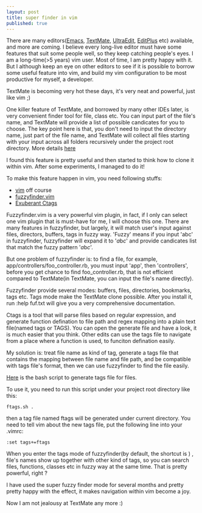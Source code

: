 ```yaml
---
layout: post
title: super finder in vim
published: true
---
```


There are many editors([Emacs][], [TextMate][], [UltraEdit][], [EditPlus][] etc)  available, and more are coming. I believe every long-live editor must have some features that suit some people well, so they keep catching people's eyes. I am a long-time(>5 years) vim user. Most of time, I am pretty happy with it. But I although keep an eye on other editors to see if it is possible to borrow some useful feature into vim, and build my vim configuration to be most productive for myself, a developer.

TextMate is becoming very hot these days, it's very neat and powerful, just like vim ;) 

One killer feature of TextMate, and borrowed by many other IDEs later, is very convenient finder tool for file, class etc. You can input part of the file's name, and TextMate will provide a list of possible candicates for you to choose. The key point here is that, you don't need to input the directory name, just part of the file name, and TextMate will collect all files starting with your input across all folders recursively under the project root directory. More details [here][TextMate Moving Between Files]

I found this feature is pretty useful and then started to think how to clone it within vim. After some experiments, I managed to do it! 

To make this feature happen in vim, you need following stuffs: 
  * [vim][] off course
  * [fuzzyfinder.vim][]
  * [Exuberant Ctags][]

Fuzzyfinder.vim is a very powerful vim plugin, in fact, if I only can select one vim plugin that is must-have for me, I will choose this one. There are many features in fuzzyfinder, but largely, it will match user's input against files, directors, buffers, tags in fuzzy way. 'Fuzzy' means if you input 'abc' in fuzzyfinder, fuzzyfinder will expand it to '*a*b*c*' and provide candicates list that match the fuzzy pattern '*a*b*c*'. 

But one problem of fuzzyfinder is: to find a file, for example, app/controllers/foo_controller.rb, you must input 'app', then 'controllers', before you get chance to find foo_controller.rb, that is not efficient compared to TextMate(in TextMate, you can input the file's name directly).

Fuzzyfinder provide several modes: buffers, files, directories, bookmarks, tags etc. Tags mode make the TextMate clone possible. After you install it, run :help fuf.txt will give you a very comprehensive documentation.

Ctags is a tool that will parse files based on regular expression, and generate function defination to file path and regex mapping into a plain text file(named tags or TAGS). You can open the generate file and have a look, it is much easier that you think.  Other edits can use the tags file to navigate from a place where a function is used, to funciton defination easily. 

My solution is: treat file name as kind of tag, generate a tags file that contains the mapping between file name and file path, and  be compatible with tags file's format, then we can use fuzzyfinder to find the file easily.

[Here][ftags.sh] is the bash script to generate tags file for files. 

To use it, you need to run this script under your project root directory like this:
  
    ftags.sh .

then a tag file named ftags will be generated under current directory. You need to tell vim about the new tags file, put the following line into your .vimrc:

    :set tags+=ftags 

When you enter the tags mode of fuzzyfinder(by default, the shortcut is <C-f><C-t>) , file's names show up together with other kind of tags, so you can search files, functions, classes etc in fuzzy way at the same time. That is pretty powerful, right ? 

I have used the super fuzzy finder mode for several months and pretty pretty happy with the effect, it makes navigation within vim become a joy. 

Now I am not jealousy at TextMate any more :) 

[Emacs]: http://www.gnu.org/software/emacs/
[TextMate]: http://macromates.com
[UltraEdit]: http://www.ultraedit.com
[EditPlus]: http://www.editplus.com
[TextMate Moving Between Files]: http://manual.macromates.com/en/working_with_multiple_files#moving_between_files_with_grace
[fuzzyfinder.vim]: http://www.vim.org/scripts/script.php?script_id=1984
[Exuberant Ctags]: http://ctags.sourceforge.net/ 
[ftags.sh]: http://github.com/linsong/dailyconfig/raw/master/mytools/ftags.sh
[vim]: http://www.vim.org
